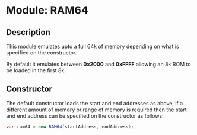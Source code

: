 # Module: RAM64

## Description
This module emulates upto a full 64k of memory depending on what is specified on the constructor.

By default it emulates between **0x2000** and **0xFFFF** allowing an 8k ROM to be loaded in the first 8k.

## Constructor
The default constructor loads the start and end addresses as above, if a different amount of memory or range of memory is required then the start and end address can be specified on the constructor as follows:

``` csharp
var ram64 = new RAM64(startAddress, endAddress);
```